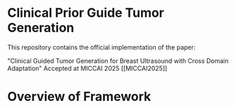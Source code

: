 # Clinical Prior Guide Tumor Generation
This repository contains the official implementation of the paper:

"Clinical Guided Tumor Generation for Breast Ultrasound with Cross Domain Adaptation"
Accepted at MICCAI 2025 [[MICCAI2025]]

# Overview of Framework
